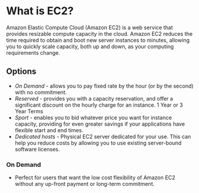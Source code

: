 # What is EC2?
Amazon Elastic Compute Cloud (Amazon EC2) is a web service that provides resizable compute capacity in the cloud.
Amazon EC2 reduces the time required to obtain and boot new server instances to minutes, allowing you to quickly scale capacity, both up and down, as your computing requirements change.

## Options
* *On Demand* - allows you to pay fixed rate by the hour (or by the second) with no commitment.
* *Reserved* - provides you with a capacity reservation, and offer a significant discount on the hourly charge for an instance. 1 Year or 3 Year Terms
* *Sport* - enables you to bid whatever price you want for instance capacity, providing for even greater savings if your applications have flexible start and end times.
* *Dedicated hosts* - Physical EC2 server dedicated for your use. This can help you reduce costs by allowing you to use existing server-bound software licenses.

### On Demand ###
* Perfect for users that want the low cost flexibility of Amazon EC2 without any up-front payment or long-term commitment.
